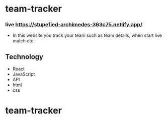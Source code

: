 # team-tracker

### live <https://stupefied-archimedes-363c75.netlify.app/>

* In this website you track your team such as team details, when start live match etc. 

## Technology
* React
* JavaScript
* API
* html
* css 
# team-tracker
